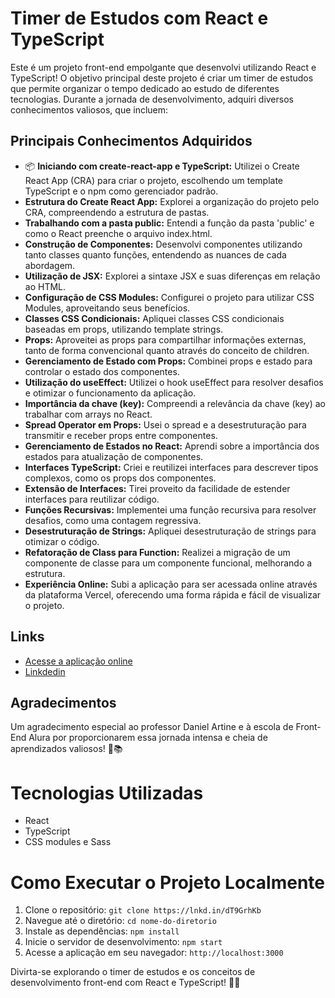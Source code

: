 # Timer de Estudos com React e TypeScript

Este é um projeto front-end empolgante que desenvolvi utilizando React e TypeScript! O objetivo principal deste projeto é criar um timer de estudos que permite organizar o tempo dedicado ao estudo de diferentes tecnologias. Durante a jornada de desenvolvimento, adquiri diversos conhecimentos valiosos, que incluem:

## Principais Conhecimentos Adquiridos

- 📦 **Iniciando com create-react-app e TypeScript:** Utilizei o Create React App (CRA) para criar o projeto, escolhendo um template TypeScript e o npm como gerenciador padrão.
- **Estrutura do Create React App:** Explorei a organização do projeto pelo CRA, compreendendo a estrutura de pastas.
- **Trabalhando com a pasta public:** Entendi a função da pasta 'public' e como o React preenche o arquivo index.html.
- **Construção de Componentes:** Desenvolvi componentes utilizando tanto classes quanto funções, entendendo as nuances de cada abordagem.
- **Utilização de JSX:** Explorei a sintaxe JSX e suas diferenças em relação ao HTML.
- **Configuração de CSS Modules:** Configurei o projeto para utilizar CSS Modules, aproveitando seus benefícios.
- **Classes CSS Condicionais:** Apliquei classes CSS condicionais baseadas em props, utilizando template strings.
- **Props:** Aproveitei as props para compartilhar informações externas, tanto de forma convencional quanto através do conceito de children.
- **Gerenciamento de Estado com Props:** Combinei props e estado para controlar o estado dos componentes.
- **Utilização do useEffect:** Utilizei o hook useEffect para resolver desafios e otimizar o funcionamento da aplicação.
- **Importância da chave (key):** Compreendi a relevância da chave (key) ao trabalhar com arrays no React.
- **Spread Operator em Props:** Usei o spread e a desestruturação para transmitir e receber props entre componentes.
- **Gerenciamento de Estados no React:** Aprendi sobre a importância dos estados para atualização de componentes.
- **Interfaces TypeScript:** Criei e reutilizei interfaces para descrever tipos complexos, como os props dos componentes.
- **Extensão de Interfaces:** Tirei proveito da facilidade de estender interfaces para reutilizar código.
- **Funções Recursivas:** Implementei uma função recursiva para resolver desafios, como uma contagem regressiva.
- **Desestruturação de Strings:** Apliquei desestruturação de strings para otimizar o código.
- **Refatoração de Class para Function:** Realizei a migração de um componente de classe para um componente funcional, melhorando a estrutura.
- **Experiência Online:** Subi a aplicação para ser acessada online através da plataforma Vercel, oferecendo uma forma rápida e fácil de visualizar o projeto.

## Links

- [Acesse a aplicação online](https://alura-studies-ebon.vercel.app/)
- [Linkdedin](https://www.linkedin.com/in/l%C3%BAcio-beckler-0827181a0/)

## Agradecimentos

Um agradecimento especial ao professor Daniel Artine e à escola de Front-End Alura por proporcionarem essa jornada intensa e cheia de aprendizados valiosos! 🙌📚

# Tecnologias Utilizadas

- React
- TypeScript
- CSS modules e Sass

# Como Executar o Projeto Localmente

1. Clone o repositório: `git clone https://lnkd.in/dT9GrhKb`
2. Navegue até o diretório: `cd nome-do-diretorio`
3. Instale as dependências: `npm install`
4. Inicie o servidor de desenvolvimento: `npm start`
5. Acesse a aplicação em seu navegador: `http://localhost:3000`

Divirta-se explorando o timer de estudos e os conceitos de desenvolvimento front-end com React e TypeScript! 🚀📖
